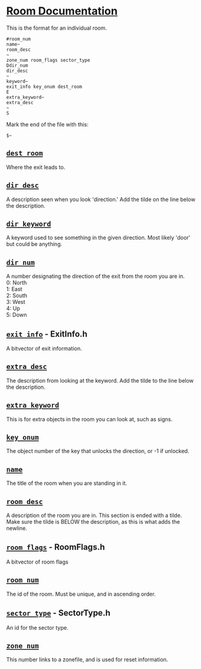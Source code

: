 # <ins>Room Documentation
This is the format for an individual room.


```
#room_num
name~
room_desc
~
zone_num room_flags sector_type
Ddir_num
dir_desc
~
keyword~
exit_info key_onum dest_room
E
extra_keyword~
extra_desc
~
S
```
Mark the end of the file with this: 
```
$~
```
## <ins>`dest_room`
Where the exit leads to.

## <ins>`dir_desc`
A description seen when you look 'direction.' Add the tilde on the line below the description.

## <ins>`dir_keyword`
A keyword used to see something in the given direction. Most likely 'door' but could be anything.

## <ins>`dir_num`
A number designating the direction of the exit from the room you are in.  
0: North  
1: East  
2: South  
3: West  
4: Up  
5: Down  

## <ins>`exit_info`</ins> - ExitInfo.h
A bitvector of exit information.

## <ins>`extra_desc`
The description from looking at the keyword. Add the tilde to the line below the description.

## <ins>`extra_keyword`
This is for extra objects in the room you can look at, such as signs.

## <ins>`key_onum`
The object number of the key that unlocks the direction, or -1 if unlocked.

## <ins>`name`
The title of the room when you are standing in it.

## <ins>`room_desc`
A description of the room you are in. This section is ended with a tilde. Make sure the tilde is BELOW the description, as this is what adds the newline.

## <ins>`room_flags`</ins> - RoomFlags.h
A bitvector of room flags

## <ins>`room_num`
The id of the room. Must be unique, and in ascending order.

## <ins>`sector_type`</ins> - SectorType.h
An id for the sector type.

## <ins>`zone_num`
This number links to a zonefile, and is used for reset information.